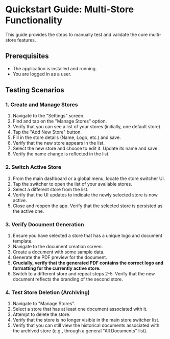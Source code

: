# Quickstart Guide: Multi-Store Functionality

This guide provides the steps to manually test and validate the core multi-store features.

## Prerequisites

- The application is installed and running.
- You are logged in as a user.

## Testing Scenarios

### 1. Create and Manage Stores

1.  Navigate to the "Settings" screen.
2.  Find and tap on the "Manage Stores" option.
3.  Verify that you can see a list of your stores (initially, one default store).
4.  Tap the "Add New Store" button.
5.  Fill in the store details (Name, Logo, etc.) and save.
6.  Verify that the new store appears in the list.
7.  Select the new store and choose to edit it. Update its name and save.
8.  Verify the name change is reflected in the list.

### 2. Switch Active Store

1.  From the main dashboard or a global menu, locate the store switcher UI.
2.  Tap the switcher to open the list of your available stores.
3.  Select a different store from the list.
4.  Verify that the UI updates to indicate the newly selected store is now active.
5.  Close and reopen the app. Verify that the selected store is persisted as the active one.

### 3. Verify Document Generation

1.  Ensure you have selected a store that has a unique logo and document template.
2.  Navigate to the document creation screen.
3.  Create a document with some sample data.
4.  Generate the PDF preview for the document.
5.  **Crucially, verify that the generated PDF contains the correct logo and formatting for the currently active store.**
6.  Switch to a different store and repeat steps 2-5. Verify that the new document reflects the branding of the second store.

### 4. Test Store Deletion (Archiving)

1.  Navigate to "Manage Stores".
2.  Select a store that has at least one document associated with it.
3.  Attempt to delete the store.
4.  Verify that the store is no longer visible in the main store switcher list.
5.  Verify that you can still view the historical documents associated with the archived store (e.g., through a general "All Documents" list).